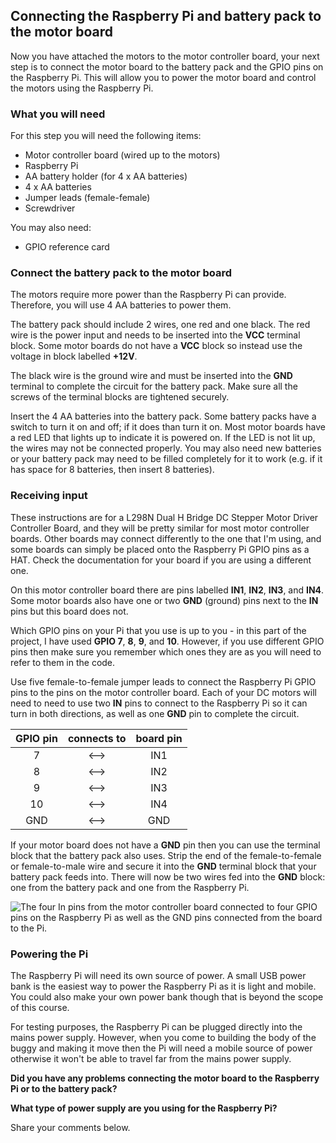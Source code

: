 [comment]: # (
Is this step open? Y/N
If so, short description of this step:
Related links:
Related files:
)

## Connecting the Raspberry Pi and battery pack to the motor board

Now you have attached the motors to the motor controller board, your next step is to connect the motor board to the battery pack and the GPIO pins on the Raspberry Pi. This will allow you to power the motor board and control the motors using the Raspberry Pi.

### What you will need

For this step you will need the following items:

+ Motor controller board (wired up to the motors)
+ Raspberry Pi
+ AA battery holder (for 4 x AA batteries)
+ 4 x AA batteries
+ Jumper leads (female-female)
+ Screwdriver

You may also need:

+ GPIO reference card

### Connect the battery pack to the motor board

The motors require more power than the Raspberry Pi can provide. Therefore, you will use 4 AA batteries to power them.

The battery pack should include 2 wires, one red and one black. The red wire is the power input and needs to be inserted into the **VCC** terminal block. Some motor boards do not have a **VCC** block so instead use the voltage in block labelled **+12V**.

[comment]: # (
Mention the +5V block can be used to power another device, such as Arduino? Is the voltage too high for a Raspberry Pi? 
)

The black wire is the ground wire and must be inserted into the **GND** terminal to complete the circuit for the battery pack. Make sure all the screws of the terminal blocks are tightened securely. 

Insert the 4 AA batteries into the battery pack. Some battery packs have a switch to turn it on and off; if it does than turn it on. Most motor boards have a red LED that lights up to indicate it is powered on. If the LED is not lit up, the wires may not be connected properly. You may also need new batteries or your battery pack may need to be filled completely for it to work (e.g. if it has space for 8 batteries, then insert 8 batteries).

### Receiving input

These instructions are for a L298N Dual H Bridge DC Stepper Motor Driver Controller Board, and they will be pretty similar for most motor controller boards. Other boards may connect differently to the one that I'm using, and some boards can simply be placed onto the Raspberry Pi GPIO pins as a HAT. Check the documentation for your board if you are using a different one. 

On this motor controller board there are pins labelled **IN1**, **IN2**, **IN3**, and **IN4**. Some motor boards also have one or two **GND** (ground) pins next to the **IN** pins but this board does not. 

Which GPIO pins on your Pi that you use is up to you - in this part of the project, I have used **GPIO 7**, **8**, **9**, and **10**. However, if you use different GPIO pins then make sure you remember which ones they are as you will need to refer to them in the code.

Use five female-to-female jumper leads to connect the Raspberry Pi GPIO pins to the pins on the motor controller board. Each of your DC motors will need to need to use two **IN** pins to connect to the Raspberry Pi so it can turn in both directions, as well as one **GND** pin to complete the circuit.

| GPIO pin   | connects to   | board pin   |
|:----------:|:-------------:|:-----------:|
|7           |<–>            |IN1          |
|8           |<–>            |IN2          |
|9           |<–>            |IN3          |
|10          |<–>            |IN4          |
|GND         |<–>            |GND          |

If your motor board does not have a **GND** pin then you can use the terminal block that the battery pack also uses. Strip the end of the female-to-female or female-to-male wire and secure it into the **GND** terminal block that your battery pack feeds into. There will now be two wires fed into the **GND** block: one from the battery pack and one from the Raspberry Pi.

![The four In pins from the motor controller board connected to four GPIO pins on the Raspberry Pi as well as the GND pins connected from the board to the Pi.](images/)

### Powering the Pi

The Raspberry Pi will need its own source of power. A small USB power bank is the easiest way to power the Raspberry Pi as it is light and mobile. You could also make your own power bank though that is beyond the scope of this course. 

For testing purposes, the Raspberry Pi can be plugged directly into the mains power supply. However, when you come to building the body of the buggy and making it move then the Pi will need a mobile source of power otherwise it won't be able to travel far from the mains power supply. 

**Did you have any problems connecting the motor board to the Raspberry Pi or to the battery pack?**

**What type of power supply are you using for the Raspberry Pi?**

Share your comments below.